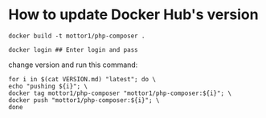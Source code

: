 # How to update Docker Hub's version

    docker build -t mottor1/php-composer .

    docker login ## Enter login and pass

change version and run this command:

    for i in $(cat VERSION.md) "latest"; do \
    echo "pushing ${i}"; \
    docker tag mottor1/php-composer "mottor1/php-composer:${i}"; \
    docker push "mottor1/php-composer:${i}"; \
    done
